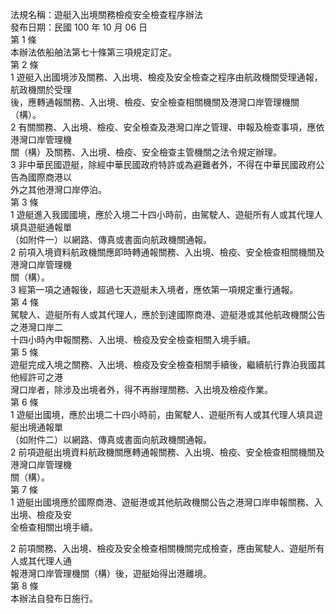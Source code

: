法規名稱：遊艇入出境關務檢疫安全檢查程序辦法  
發布日期：民國 100 年 10 月 06 日  
第 1 條  
本辦法依船舶法第七十條第三項規定訂定。  
第 2 條  
1 遊艇入出國境涉及關務、入出境、檢疫及安全檢查之程序由航政機關受理通報，航政機關於受理  
後，應轉通報關務、入出境、檢疫、安全檢查相關機關及港灣口岸管理機關（構）。  
2 有關關務、入出境、檢疫、安全檢查及港灣口岸之管理、申報及檢查事項，應依港灣口岸管理機  
關（構）及關務、入出境、檢疫、安全檢查主管機關之法令規定辦理。  
3 非中華民國遊艇，除經中華民國政府特許或為避難者外，不得在中華民國政府公告為國際商港以  
外之其他港灣口岸停泊。  
第 3 條  
1 遊艇進入我國國境，應於入境二十四小時前，由駕駛人、遊艇所有人或其代理人填具遊艇通報單  
（如附件一）以網路、傳真或書面向航政機關通報。  
2 前項入境資料航政機關應即時轉通報關務、入出境、檢疫、安全檢查相關機關及港灣口岸管理機  
關（構）。  
3 經第一項之通報後，超過七天遊艇未入境者，應依第一項規定重行通報。  
第 4 條  
駕駛人、遊艇所有人或其代理人，應於到達國際商港、遊艇港或其他航政機關公告之港灣口岸二  
十四小時內申報關務、入出境、檢疫及安全檢查相關入境手續。  
第 5 條  
遊艇完成入境之關務、入出境、檢疫及安全檢查相關手續後，繼續航行靠泊我國其他經許可之港  
灣口岸者，除涉及出境者外，得不再辦理關務、入出境及檢疫作業。  
第 6 條  
1 遊艇出國境，應於出境二十四小時前，由駕駛人、遊艇所有人或其代理人填具遊艇出境通報單  
（如附件二）以網路、傳真或書面向航政機關通報。  
2 前項遊艇出境資料航政機關應轉通報關務、入出境、檢疫、安全檢查相關機關及港灣口岸管理機  
關（構）。  
第 7 條  
1 遊艇出國境應於國際商港、遊艇港或其他航政機關公告之港灣口岸申報關務、入出境、檢疫及安  
全檢查相關出境手續。  


2 前項關務、入出境、檢疫及安全檢查相關機關完成檢查，應由駕駛人、遊艇所有人或其代理人通  
報港灣口岸管理機關（構）後，遊艇始得出港離境。  
第 8 條  
本辦法自發布日施行。  


